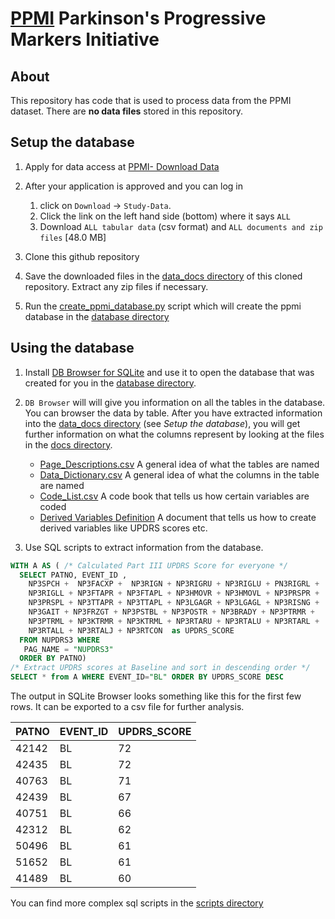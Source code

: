 # [PPMI](https://www.ppmi-info.org/) Parkinson's Progressive Markers Initiative 

## About
This repository has code that is used to process data from the PPMI dataset.
There are **no data files** stored in this repository. 

## Setup the database

1. Apply for data access at [PPMI- Download
   Data](https://www.ppmi-info.org/access-data-specimens/download-data/)

1. After your application is approved and you can log in 
    1. click on `Download` -> `Study-Data`. 
    1. Click the link on the left hand side (bottom) where it says `ALL` 
    1. Download `ALL tabular data` (csv format) and `ALL documents and zip files` [48.0 MB]

1. Clone this github repository

1. Save the downloaded files in the [data_docs directory](./data_docs/) of this cloned repository.
   Extract any zip files if necessary.

1. Run the [create_ppmi_database.py](./python/scripts/create_ppmi_database.py)
   script which will create the ppmi database in the [database directory](./database)

## Using the database

1. Install [DB Browser for SQLite](https://sqlitebrowser.org/) and use it
   to open the database that was created for you in the [database directory](./database). 

1. `DB Browser` will will give you information on all the tables in the
database. You can browser the data by table. After you have extracted information into the 
[data_docs directory](./data_docs/) (see *Setup the database*), you will get
further information on what the columns represent by looking at the files in the [docs
directory](./data_docs/).
   * [Page_Descriptions.csv](./data_docs/Page_Descriptions.csv) A general idea of what the tables are named
   * [Data_Dictionary.csv](./data_docs/Data_Dictionary.csv) A general idea of what the columns in the table are named
   * [Code_List.csv](./data_docs/Code_List.csv) A code book that tells us how certain variables are coded
   * [Derived Variables
     Definition](./data_docs/Derived_Variable_Definitions_and_Score_Calculations.csv)
A document that tells us how to create derived variables like UPDRS scores etc. 

1. Use SQL scripts to extract information from the database.

```sql
WITH A AS ( /* Calculated Part III UPDRS Score for everyone */
  SELECT PATNO, EVENT_ID , 
    NP3SPCH +  NP3FACXP +  NP3RIGN + NP3RIGRU + NP3RIGLU + PN3RIGRL + 
    NP3RIGLL + NP3FTAPR + NP3FTAPL + NP3HMOVR + NP3HMOVL + NP3PRSPR + 
    NP3PRSPL + NP3TTAPR + NP3TTAPL + NP3LGAGR + NP3LGAGL + NP3RISNG + 
    NP3GAIT + NP3FRZGT + NP3PSTBL + NP3POSTR + NP3BRADY + NP3PTRMR +
    NP3PTRML + NP3KTRMR + NP3KTRML + NP3RTARU + NP3RTALU + NP3RTARL + 
    NP3RTALL + NP3RTALJ + NP3RTCON  as UPDRS_SCORE
  FROM NUPDRS3 WHERE 
   PAG_NAME = "NUPDRS3" 
  ORDER BY PATNO)
/* Extract UPDRS scores at Baseline and sort in descending order */
SELECT * from A WHERE EVENT_ID="BL" ORDER BY UPDRS_SCORE DESC
```
The output in SQLite Browser looks something like this for the first few rows.
It can be exported to a csv file for further analysis. 

| PATNO | EVENT_ID | UPDRS_SCORE | 
|-------|----------|-------------| 
| 42142 | BL       | 72          | 
| 42435 | BL       | 72          | 
| 40763 | BL       | 71          | 
| 42439 | BL       | 67          | 
| 40751 | BL       | 66          | 
| 42312 | BL       | 62          | 
| 50496 | BL       | 61          | 
| 51652 | BL       | 61          | 
| 41489 | BL       | 60          | 

You can find more complex sql scripts in the [scripts directory](./scripts/sql/)
